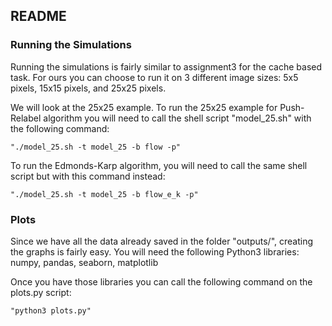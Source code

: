 ## README

### Running the Simulations

Running the simulations is fairly similar to assignment3 for the cache based task. For ours you can choose to run it on 3 different image sizes: 5x5 pixels, 15x15 pixels, and 25x25 pixels.

We will look at the 25x25 example. To run the 25x25 example for Push-Relabel algorithm you will need to call the shell script "model_25.sh" with the following command:

    "./model_25.sh -t model_25 -b flow -p"

To run the Edmonds-Karp algorithm, you will need to call the same shell script but with this command instead:

    "./model_25.sh -t model_25 -b flow_e_k -p"

### Plots

Since we have all the data already saved in the folder "outputs/", creating the graphs is fairly easy. You will need the following Python3 libraries: numpy, pandas, seaborn, matplotlib

Once you have those libraries you can call the following command on the plots.py script:

    "python3 plots.py"